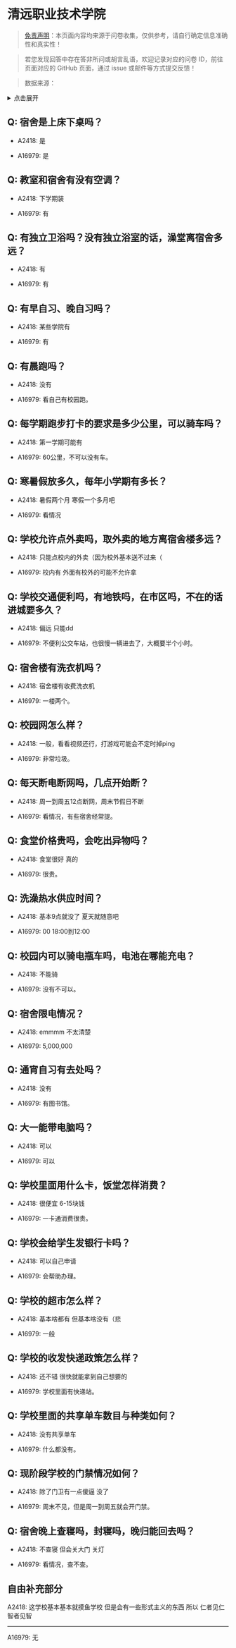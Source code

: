# 清远职业技术学院

> [免责声明](https://colleges.chat/#_3)：本页面内容均来源于问卷收集，仅供参考，请自行确定信息准确性和真实性！

> 若您发现回答中存在答非所问或胡言乱语，欢迎记录对应的问卷 ID，前往页面对应的 GitHub 页面，通过 issue 或邮件等方式提交反馈！

> 数据来源：

<details><summary>点击展开</summary>
<ul>
<li>A2418: 匿名 (2021 年 06 月)</li>
<li>A16979: 匿名 (2023 年 03 月)</li>
</ul>
</details>

## Q: 宿舍是上床下桌吗？

- A2418: 是

- A16979: 是

## Q: 教室和宿舍有没有空调？

- A2418: 下学期装

- A16979: 有

## Q: 有独立卫浴吗？没有独立浴室的话，澡堂离宿舍多远？

- A2418: 有

- A16979: 有

## Q: 有早自习、晚自习吗？

- A2418: 某些学院有

- A16979: 有

## Q: 有晨跑吗？

- A2418: 没有

- A16979: 看自己有校园跑。

## Q: 每学期跑步打卡的要求是多少公里，可以骑车吗？

- A2418: 第一学期可能有

- A16979: 60公里，不可以没有车。

## Q: 寒暑假放多久，每年小学期有多长？

- A2418: 暑假两个月 寒假一个多月吧

- A16979: 看情况

## Q: 学校允许点外卖吗，取外卖的地方离宿舍楼多远？

- A2418: 只能点校内的外卖（因为校外基本送不过来（

- A16979: 校内有 外面有校外的可能不允许拿

## Q: 学校交通便利吗，有地铁吗，在市区吗，不在的话进城要多久？

- A2418: 偏远 只能dd

- A16979: 不便利公交车站，也很慢一辆进去了，大概要半个小时。

## Q: 宿舍楼有洗衣机吗？

- A2418: 宿舍楼有收费洗衣机

- A16979: 一楼两个。

## Q: 校园网怎么样？

- A2418: 一般，看看视频还行，打游戏可能会不定时掉ping

- A16979: 非常垃圾。

## Q: 每天断电断网吗，几点开始断？

- A2418: 周一到周五12点断网，周末节假日不断

- A16979: 看情况，有些宿舍经常提。

## Q: 食堂价格贵吗，会吃出异物吗？

- A2418: 食堂很好 真的

- A16979: 很贵。

## Q: 洗澡热水供应时间？

- A2418: 基本9点就没了 夏天就随意吧

- A16979: 00 18:00到12:00

## Q: 校园内可以骑电瓶车吗，电池在哪能充电？

- A2418: 不能骑

- A16979: 没有不可以。

## Q: 宿舍限电情况？

- A2418: emmmm 不太清楚

- A16979: 5,000,000

## Q: 通宵自习有去处吗？

- A2418: 没有

- A16979: 有图书馆。

## Q: 大一能带电脑吗？

- A2418: 可以

- A16979: 可以

## Q: 学校里面用什么卡，饭堂怎样消费？

- A2418: 很便宜 6-15块钱

- A16979: 一卡通消费很贵。

## Q: 学校会给学生发银行卡吗？

- A2418: 可以自己申请

- A16979: 会帮助办理。

## Q: 学校的超市怎么样？

- A2418: 基本啥都有 但基本啥没有（悲

- A16979: 一般

## Q: 学校的收发快递政策怎么样？

- A2418: 还不错  很快就能拿到自己想要的

- A16979: 学校里面有快递站。

## Q: 学校里面的共享单车数目与种类如何？

- A2418: 没有共享单车

- A16979: 什么都没有。

## Q: 现阶段学校的门禁情况如何？

- A2418: 除了门卫有一点傻逼 没了

- A16979: 周末不见，但是周一到周五就会开门禁。

## Q: 宿舍晚上查寝吗，封寝吗，晚归能回去吗？

- A2418: 不查寝 但会关大门 关灯

- A16979: 看情况，查不查。

## 自由补充部分

A2418: 这学校基本基本就摸鱼学校 但是会有一些形式主义的东西 所以  仁者见仁智者见智

***

A16979: 无